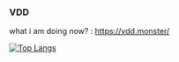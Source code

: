 ### VDD

what i am doing now? : https://vdd.monster/


[![Top Langs](https://github-readme-stats.vercel.app/api/top-langs/?username=numbercutter)](https://github.com/anuraghazra/github-readme-stats)
